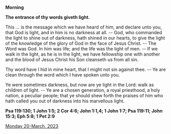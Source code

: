 **Morning**

**The entrance of thy words giveth light.**
 
This ... is the message which we have heard of him, and declare unto you, that God is light, and in him is no darkness at all. -- God, who commanded the light to shine out of darkness, hath shined in our hearts, to give the light of the knowledge of the glory of God in the face of Jesus Christ. -- The Word was God. In him was life; and the life was the light of men. -- If we walk in the light, as he is in the light, we have fellowship one with another and the blood of Jesus Christ his Son cleanseth us from all sin.
 
Thy word have I hid in mine heart, that I might not sin against thee. -- Ye are clean through the word which I have spoken unto you.
 
Ye were sometimes darkness, but now are ye light in the Lord: walk as children of light. -- Ye are a chosen generation, a royal priesthood, a holy nation, a peculiar people; that ye should shew forth the praises of him who hath called you out of darkness into his marvellous light.  

**Psa 119:130; 1 John 1:5; 2 Cor 4:6; John 1:1,4; 1 John 1:7; Psa 119:11; John 15:3; Eph 5:8; 1 Pet 2:9**

[Monday 20-March, 2023](https://t.me/daily_light)
